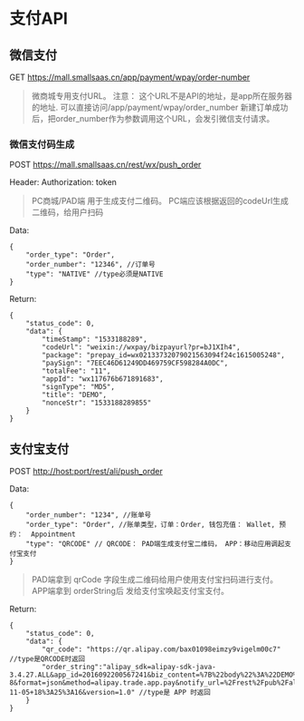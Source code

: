 # 支付API

## 微信支付

GET https://mall.smallsaas.cn/app/payment/wpay/order-number

> 微商城专用支付URL。
> 注意： 这个URL不是API的地址，是app所在服务器的地址. 可以直接访问/app/payment/wpay/order_number
> 新建订单成功后，把order_number作为参数调用这个URL，会发引微信支付请求。

### 微信支付码生成

POST https://mall.smallsaas.cn/rest/wx/push_order

Header: Authorization: token

> PC商城/PAD端 用于生成支付二维码。
> PC端应该根据返回的codeUrl生成二维码，给用户扫码

Data:
```
{
	"order_type": "Order",
	"order_number": "12346", //订单号
	"type": "NATIVE" //type必须是NATIVE
}
```

Return:
```
{
	"status_code": 0,
	"data": {
		"timeStamp": "1533188289",
		"codeUrl": "weixin://wxpay/bizpayurl?pr=bJ1XIh4",
		"package": "prepay_id=wx02133732079021563094f24c1615005248",
		"paySign": "7EEC46D61249DD469759CF598284A0DC",
		"totalFee": "11",
		"appId": "wx117676b671891683",
		"signType": "MD5",
		"title": "DEMO",
		"nonceStr": "1533188289855"
	}
}
```


## 支付宝支付

POST [http://host:port/rest/ali/push_order](http://host:port/rest/ali/push_order)

Data:
```
{
    "order_number": "1234", //账单号
    "order_type": "Order", //账单类型，订单：Order, 钱包充值： Wallet, 预约：  Appointment
    "type": "QRCODE" // QRCODE： PAD端生成支付宝二维码， APP：移动应用调起支付宝支付
}
```

> PAD端拿到 qrCode 字段生成二维码给用户使用支付宝扫码进行支付。
> APP端拿到 orderString后 发给支付宝唤起支付宝支付。

Return:
```
{
    "status_code": 0,
    "data": {
        "qr_code": "https://qr.alipay.com/bax01098eimzy9vigelm00c7" //type是QRCODE时返回
        "order_string":"alipay_sdk=alipay-sdk-java-3.4.27.ALL&app_id=2016092200567241&biz_content=%7B%22body%22%3A%22DEMO%22%2C%22out_trade_no%22%3A%221234%22%2C%22subject%22%3A%22DEMO%22%2C%22timeout_express%22%3A%2230m%22%2C%22total_amount%22%3A%2211.1%22%7D&charset=utf-8&format=json&method=alipay.trade.app.pay&notify_url=%2Frest%2Fpub%2Fali%2Fpay_notify&sign=JP1AxixqyWqz8n4CRNAvkhysh8dCH86fV6oMkftLzRdyZqWIQIHW%2FHWhnwHgw4Xfj4lkwoJFPVCi1pYw0Ef0zFE5PVFBRaABLFQcX3sRB4pO6UDrXvo%2BR8vqFTrnuYwXCS91VxKlU4Fj%2FMa94ZJ4eUtm62qvyqS9wbyGTEaVy9vddjSiEgPS8fAch9V3qNobNYFGC7Mfhi8BjHX1zgONQusR75DnqH4DOywdmarzZFHrtlVBeQg1gI89dyeiLZOthiZ0jsBHxmS4jNxkiw%2BRF7Sr8HDyKV9Ubd0po6rdLsInHtVivom6hVKjzvM1kJkltXIpUZ39jiTTD6iaUy%2B9Bw%3D%3D&sign_type=RSA2&timestamp=2018-11-05+18%3A25%3A16&version=1.0" //type是 APP 时返回
    }
}
```


